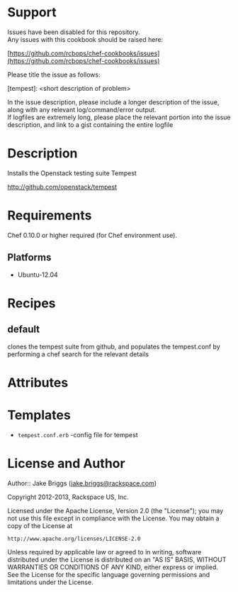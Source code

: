 Support
=======

Issues have been disabled for this repository.  
Any issues with this cookbook should be raised here:

[https://github.com/rcbops/chef-cookbooks/issues](https://github.com/rcbops/chef-cookbooks/issues)

Please title the issue as follows:

[tempest]: \<short description of problem\>

In the issue description, please include a longer description of the issue, along with any relevant log/command/error output.  
If logfiles are extremely long, please place the relevant portion into the issue description, and link to a gist containing the entire logfile


Description
===========

Installs the Openstack testing suite Tempest

http://github.com/openstack/tempest

Requirements
============

Chef 0.10.0 or higher required (for Chef environment use).

Platforms
--------

* Ubuntu-12.04

Recipes
=======

default
----
clones the tempest suite from github, and populates the tempest.conf by performing a chef search for the relevant details


Attributes
==========

Templates
=====
* `tempest.conf.erb` -config file for tempest


License and Author
==================

Author:: Jake Briggs (<jake.briggs@rackspace.com>)  

Copyright 2012-2013, Rackspace US, Inc.  

Licensed under the Apache License, Version 2.0 (the "License");
you may not use this file except in compliance with the License.
You may obtain a copy of the License at

    http://www.apache.org/licenses/LICENSE-2.0

Unless required by applicable law or agreed to in writing, software
distributed under the License is distributed on an "AS IS" BASIS,
WITHOUT WARRANTIES OR CONDITIONS OF ANY KIND, either express or implied.
See the License for the specific language governing permissions and
limitations under the License.
